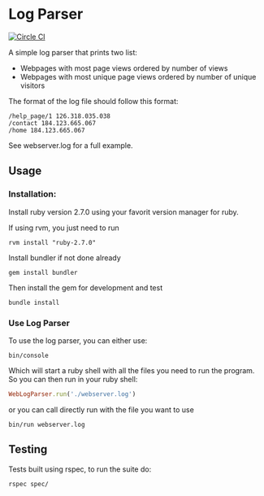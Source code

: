 # Log Parser
[![Circle CI](https://circleci.com/gh/RomainAlexandre/log_parser.svg?style=shield)](https://circleci.com/gh/RomainAlexandre/log_parser.app)

A simple log parser that prints two list:
- Webpages with most page views ordered by number of views
- Webpages with most unique page views ordered by number of unique visitors

The format of the log file should follow this format:
```shell
/help_page/1 126.318.035.038
/contact 184.123.665.067
/home 184.123.665.067
```

See webserver.log for a full example.

## Usage

### Installation:

Install ruby version 2.7.0 using your favorit version manager for ruby.

If using rvm, you just need to run
``` shell
rvm install "ruby-2.7.0"
```

Install bundler if not done already
``` shell
gem install bundler
```

Then install the gem for development and test
``` shell
bundle install
```

### Use Log Parser

To use the log parser, you can either use:
```shell
bin/console
```

Which will start a ruby shell with all the files you need to run the program. So you can then run in your ruby shell:
```ruby
WebLogParser.run('./webserver.log')
```

or you can call directly run with the file you want to use
```shell
bin/run webserver.log
```

## Testing

Tests built using rspec, to run the suite do:

```shell
rspec spec/
```